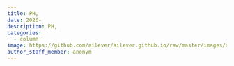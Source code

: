 ```yaml
---
title: PH,
date: 2020-
description: PH, 
categories:
  - column
image: https://github.com/ailever/ailever.github.io/raw/master/images/unsplash/gray_Philosophy.png
author_staff_member: anonym
---
```


